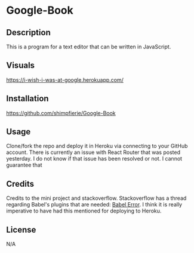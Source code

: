 # Google-Book

## Description

This is a program for a text editor that can be written in JavaScript.

## Visuals

https://i-wish-i-was-at-google.herokuapp.com/

## Installation

https://github.com/shimpfierie/Google-Book

## Usage

Clone/fork the repo and deploy it in Heroku via connecting to your GitHub account. There is currently an issue with React Router that was posted yesterday. I do not know if that issue has been resolved or not. I cannot guarantee that 

## Credits

Credits to the mini project and stackoverflow. Stackoverflow has a thread regarding Babel's plugins that are needed: [Babel Error](https://stackoverflow.com/questions/56053090/babel-error-error-cannot-find-module-babel-plugin-transform-object-rest-spre). I think it is really imperative to have had this mentioned for deploying to Heroku.

## License

N/A